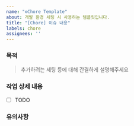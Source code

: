 ```yaml
---
name: "⚙Chore Template"
about: 개발 환경 세팅 시 사용하는 템플릿입니다.
title: "[Chore] 이슈 내용"
labels: chore
assignees: ''
---
```


### 목적

> 추가하려는 세팅 등에 대해 간결하게 설명해주세요

### 작업 상세 내용

- [ ] TODO

### 유의사항